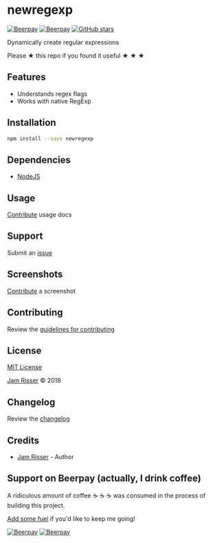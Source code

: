# newregexp

[![Beerpay](https://beerpay.io/jamrizzi/newregexp/badge.svg?style=beer-square)](https://beerpay.io/jamrizzi/newregexp)
[![Beerpay](https://beerpay.io/jamrizzi/newregexp/make-wish.svg?style=flat-square)](https://beerpay.io/jamrizzi/newregexp?focus=wish)
[![GitHub stars](https://img.shields.io/github/stars/jamrizzi/newregexp.svg?style=social&label=Stars)](https://github.com/jamrizzi/newregexp)

Dynamically create regular expressions

Please &#9733; this repo if you found it useful &#9733; &#9733; &#9733;


## Features

* Understands regex flags
* Works with native RegExp


## Installation

```sh
npm install --save newregexp
```


## Dependencies

* [NodeJS](https://nodejs.org)


## Usage

[Contribute](https://github.com/jamrizzi/newregexp/blob/master/CONTRIBUTING.md) usage docs


## Support

Submit an [issue](https://github.com/jamrizzi/newregexp/issues/new)


## Screenshots

[Contribute](https://github.com/jamrizzi/newregexp/blob/master/CONTRIBUTING.md) a screenshot


## Contributing

Review the [guidelines for contributing](https://github.com/jamrizzi/newregexp/blob/master/CONTRIBUTING.md)


## License

[MIT License](https://github.com/jamrizzi/newregexp/blob/master/LICENSE)

[Jam Risser](https://jam.jamrizzi.com) &copy; 2018


## Changelog

Review the [changelog](https://github.com/jamrizzi/newregexp/blob/master/CHANGELOG.md)


## Credits

* [Jam Risser](https://jam.jamrizzi.com) - Author


## Support on Beerpay (actually, I drink coffee)

A ridiculous amount of coffee :coffee: :coffee: :coffee: was consumed in the process of building this project.

[Add some fuel](https://beerpay.io/jamrizzi/newregexp) if you'd like to keep me going!

[![Beerpay](https://beerpay.io/jamrizzi/newregexp/badge.svg?style=beer-square)](https://beerpay.io/jamrizzi/newregexp)
[![Beerpay](https://beerpay.io/jamrizzi/newregexp/make-wish.svg?style=flat-square)](https://beerpay.io/jamrizzi/newregexp?focus=wish)

